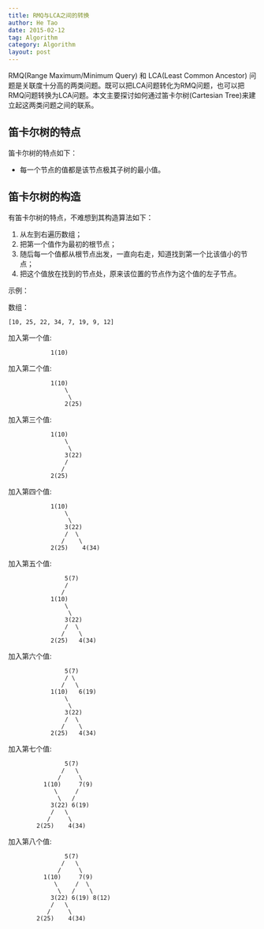 ```yaml
---
title: RMQ与LCA之间的转换
author: He Tao
date: 2015-02-12
tag: Algorithm
category: Algorithm
layout: post
---
```


RMQ(Range Maximum/Minimum Query) 和 LCA(Least Common Ancestor) 问题是关联度十分高的两类问题。既可以把LCA问题转化为RMQ问题，也可以把RMQ问题转换为LCA问题。本文主要探讨如何通过笛卡尔树(Cartesian Tree)来建立起这两类问题之间的联系。

笛卡尔树的特点
-----------------

笛卡尔树的特点如下：

+ 每一个节点的值都是该节点极其子树的最小值。

<!--more-->

笛卡尔树的构造
---------------

有笛卡尔树的特点，不难想到其构造算法如下：

1. 从左到右遍历数组；
2. 把第一个值作为最初的根节点；
3. 随后每一个值都从根节点出发，一直向右走，知道找到第一个比该值小的节点；
4. 把这个值放在找到的节点处，原来该位置的节点作为这个值的左子节点。

示例：

数组：

    [10, 25, 22, 34, 7, 19, 9, 12]

加入第一个值:

~~~
            1(10)
~~~

加入第二个值:

~~~
            1(10)
                \
                 \
                2(25)
~~~

加入第三个值:

~~~
            1(10)
                \
                 \
                3(22)
                /
               /
            2(25)
~~~

加入第四个值:

~~~
            1(10)
                \
                 \
                3(22)
                /  \
               /    \
            2(25)    4(34)
~~~

加入第五个值:

~~~
                5(7)                
                / 
               /   
            1(10)
                \
                 \
                3(22)
                /  \
               /    \
            2(25)   4(34)
~~~

加入第六个值:

~~~
                5(7)                
                / \
               /   \
            1(10)   6(19)
                \
                 \
                3(22)
                /  \
               /    \
            2(25)   4(34)
~~~



加入第七个值:

~~~
                5(7)                
               /   \
              /     \
          1(10)     7(9)
             \     /  
              \   /     
            3(22) 6(19) 
            /   \
           /     \
        2(25)    4(34)
~~~

加入第八个值:

~~~
                5(7)                
               /   \
              /     \
          1(10)     7(9)
             \     /  \
              \   /    \ 
            3(22) 6(19) 8(12)
            /   \
           /     \
        2(25)    4(34)
~~~





